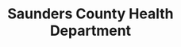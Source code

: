 ---
title: "Saunders County Health Department"
url: /wahoo/saunders-county-health-department/
shop: Warenhaus
---